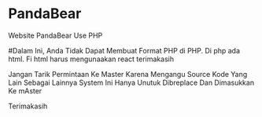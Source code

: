 # PandaBear
Website PandaBear Use PHP


#Dalam Ini, Anda Tidak Dapat Membuat Format PHP di PHP. Di php ada html. Fi html harus mengunaakan react terimakasih

Jangan Tarik Permintaan Ke Master Karena Mengangu Source Kode Yang Lain Sebagai Lainnya System Ini Hanya Unutuk Dibreplace Dan Dimasukkan Ke mAster

Terimakasih

